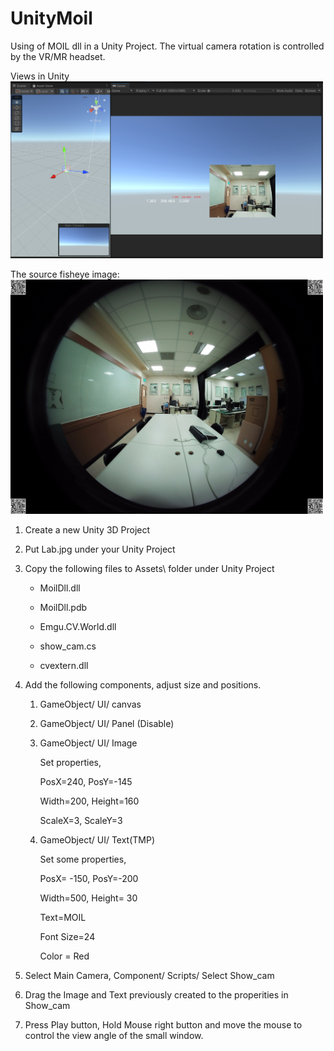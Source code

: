 # UnityMoil

Using of MOIL dll in a Unity Project. The virtual camera rotation is controlled by the VR/MR headset. 

Views in Unity
<img src="images/s001.png" width="500px">

The source fisheye image: 
<img src="images/Lab.jpg" width="500px">


1. Create a new Unity 3D Project

2. Put Lab.jpg under your Unity Project 

3. Copy the following files to  Assets\ folder under Unity Project 

    - MoilDll.dll

    - MoilDll.pdb

    - Emgu.CV.World.dll

    - show_cam.cs
   
    - cvextern.dll
 
4. Add the following components, adjust size and positions.
 
    1. GameObject/ UI/ canvas

    2. GameObject/ UI/ Panel (Disable)

    3. GameObject/ UI/ Image

        Set properties, 

        PosX=240, PosY=-145

        Width=200, Height=160

        ScaleX=3, ScaleY=3

    4. GameObject/ UI/ Text(TMP)

        Set some properties, 

        PosX= -150, PosY=-200

        Width=500, Height= 30

        Text=MOIL

        Font Size=24

        Color = Red

5. Select Main Camera, Component/ Scripts/ Select Show_cam 

6. Drag the Image and Text previously created to the properities in Show_cam  

7. Press Play button, Hold Mouse right button and move the mouse to control the view angle of the small window.    






